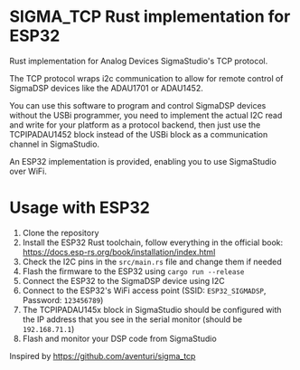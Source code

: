 # SIGMA_TCP Rust implementation for ESP32

Rust implementation for Analog Devices SigmaStudio's TCP protocol.

The TCP protocol wraps i2c communication to allow for remote control of SigmaDSP devices like the ADAU1701 or ADAU1452.

You can use this software to program and control SigmaDSP devices without the USBi programmer, you need to implement the actual I2C read and write for your platform as a protocol backend, then just use the TCPIPADAU1452 block instead of the USBi block as a communication channel in SigmaStudio.

An ESP32 implementation is provided, enabling you to use SigmaStudio over WiFi.

# Usage with ESP32

1. Clone the repository
2. Install the ESP32 Rust toolchain, follow everything in the official book: https://docs.esp-rs.org/book/installation/index.html
3. Check the I2C pins in the `src/main.rs` file and change them if needed
4. Flash the firmware to the ESP32 using `cargo run --release`
5. Connect the ESP32 to the SigmaDSP device using I2C
6. Connect to the ESP32's WiFi access point (SSID: `ESP32_SIGMADSP`, Password: `123456789`)
7. The TCPIPADAU145x block in SigmaStudio should be configured with the IP address that you see in the serial monitor (should be `192.168.71.1`)
8. Flash and monitor your DSP code from SigmaStudio

Inspired by https://github.com/aventuri/sigma_tcp
